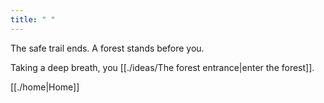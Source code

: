 ```yaml
---
title: " "
---
```



The safe trail ends. A forest stands before you.

Taking a deep breath, you [[./ideas/The forest entrance|enter the forest]].

[[./home|Home]]